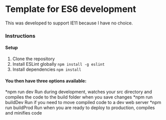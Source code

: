 # Template for ES6 development #
This was developed to support IE11 because I have no choice.

### Instructions ###
#### Setup ####
1. Clone the repository
2. Install ESLint globally `npm install -g eslint`
3. Install dependencies `npm install`

#### You then have three options available: ####
*npm run dev             Run during development, watches your src directory and compiles the code to the build folder when you save changes
*npm run buildDev        Run if you need to move compiled code to a dev web server
*npm run buildProd       Run when you are ready to deploy to production, compiles and minifies code
